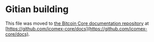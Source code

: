 Gitian building
================

This file was moved to [the Bitcoin Core documentation repository](https://github.com/icomex-core/docs/blob/master/gitian-building.md) at [https://github.com/icomex-core/docs](https://github.com/icomex-core/docs).
